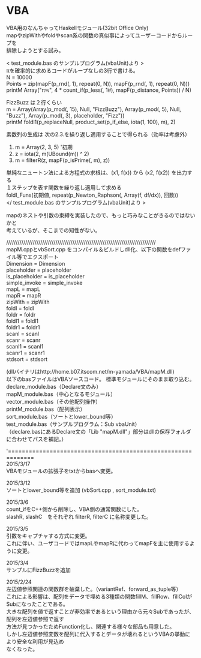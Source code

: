 # VBA
VBA用のなんちゃってHaskellモジュール(32bit Office Only)  
mapやzipWithやfoldやscan系の関数の真似事によってユーザーコードからループを  
排除しようとする試み。  

< test_module.bas のサンプルプログラム(vbaUnit)より >  
πを確率的に求めるコードがループなしの3行で書ける。  
N = 10000  
Points = zip(mapF(p_rnd(, 1), repeat(0, N)), mapF(p_rnd(, 1), repeat(0, N)))  
printM Array("π≒", 4 * count_if(p_less(, 1#), mapF(p_distance, Points)) / N)  

FizzBuzz は２行くらい  
m = Array(Array(p_mod(, 15), Null, "FizzBuzz"), Array(p_mod(, 5), Null, "Buzz"), Array(p_mod(, 3), placeholder, "Fizz"))  
printM foldl1(p_replaceNull, product_set(p_if_else, iota(1, 100), m), 2)  

素数列の生成は 次の2.3.を繰り返し適用することで得られる（効率は考慮外）  
1. m = Array(2, 3, 5)  '初期  
2. z = iota(2, m(UBound(m)) ^ 2)  
3. m = filterR(z, mapF(p_isPrime(, m), z))  

単純なニュートン法による方程式の求根は、(x1, f(x)) から (x2, f(x2)) を出力する  
１ステップを表す関数を繰り返し適用して求める  
foldl_Funs(初期値, repeat(p_Newton_Raphson(, Array(f, df/dx)), 回数))  
</ test_module.bas のサンプルプログラム(vbaUnit)より >  

mapのネストや引数の束縛を実装したので、もっと巧みなことがきるのではないかと  
考えているが、そこまでの知性がない。  

///////////////////////////////////////////////////////////////////////////////  
mapM.cppとvbSort.cpp をコンパイル＆ビルドしdll化、以下の関数をdefファイル等でエクスポート  
	Dimension = Dimension  
	placeholder = placeholder  
	is_placeholder = is_placeholder  
	simple_invoke = simple_invoke  
	mapL = mapL  
	mapR = mapR  
	zipWith = zipWith  
	foldl = foldl  
	foldr = foldr  
	foldl1 = foldl1  
	foldr1 = foldr1  
	scanl = scanl  
	scanr = scanr  
	scanl1 = scanl1  
	scanr1 = scanr1  
	stdsort = stdsort  	

(dllバイナリはhttp://home.b07.itscom.net/m-yamada/VBA/mapM.dll)  
以下のbasファイルはVBAソースコード。
標準モジュールにそのまま取り込む。  
  declare_module.bas（Declare文のみ）  
  mapM_module.bas（中心となるモジュール）  
  vector_module.bas（その他配列操作）  
  printM_module.bas（配列表示）  
  sort_module.bas（ソートとlower_bound等）  
  test_module.bas（サンプルプログラム：Sub vbaUnit）  
（declare.basにあるDeclare文の「Lib "mapM.dll"」部分はdllの保存フォルダに合わせてパスを補記。）  

'=============================================================  
2015/3/17  
VBAモジュールの拡張子をtxtからbasへ変更。  

2015/3/12  
ソートとlower_bound等を追加
(vbSort.cpp , sort_module.txt)

2015/3/6  
count_ifをC++側から削除し、VBA側の通常関数にした。  
slashR, slashC　をそれぞれ filterR, filterC に名称変更した。  

2015/3/5  
引数をキャプチャする方式に変更。  
これに伴い、ユーザコードではmapLやmapRに代わってmapFを主に使用するように変更。  

2015/3/4  
サンプルにFizzBuzzを追加  

2015/2/24  
左辺値参照関連の関数群を破棄した。（variantRef、forward_as_tuple等）  
これによる影響は、配列をデータで埋める3種類の関数fillM、fillRow、fillColがSubになったことである。  
大きな配列を値で返すことが非効率であるという理由から元々Subであったが、配列を左辺値参照で返す  
方法が見つかったためFunction化し、関連する様々な部品も用意した。  
しかし左辺値参照変数を配列に代入するとデータが壊れるというVBAの挙動により安全な利用が見込め  
なくなった。  
